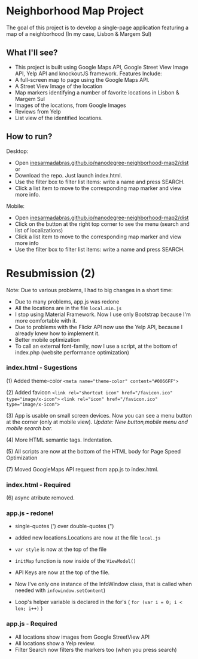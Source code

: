 # Neighborhood Map Project

The goal of this project is to develop a single-page application featuring a map of a neighborhood (In my case, Lisbon & Margem Sul)

## What I'll see?
* This project is built using Google Maps API, Google Street View Image API, Yelp API and knockoutJS framework. Features Include:
* A full-screen map to page using the Google Maps API.
* A Street View Image of the location
* Map markers identifying a number of favorite locations in Lisbon & Margem Sul
* Images of the locations, from Google Images
* Reviews from Yelp
* List view of the identified locations.

## How to run?

Desktop:
* Open [inesarmadabras.github.io/nanodegree-neighborhood-map2/dist](https://inesarmadabras.github.io/nanodegree-neighborhood-map2/dist)
or
* Download the repo. Just launch index.html.
* Use the filter box to filter list items: write a name and press SEARCH.
* Click a list item to move to the corresponding map marker and view more info.

Mobile:
* Open [inesarmadabras.github.io/nanodegree-neighborhood-map2/dist](https://inesarmadabras.github.io/nanodegree-neighborhood-map2/dist/)
* Click on the button at the right top corner to see the menu (search and list of localizations)
* Click a list item to move to the corresponding map marker and view more info
* Use the filter box to filter list items: write a name and press SEARCH.



# Resubmission (2)

Note:
Due to various problems, I had to big changes in a short time:

* Due to many problems, app.js was redone
* All the locations are in the file `local.min.js`
* I stop using Material Framework. Now I use only Bootstrap because I'm more comfortable with it.
* Due to problems with the Flickr API now use the Yelp API, because I already knew how to implement it.
* Better mobile optimization
* To call an external font-family, now I use a script, at the bottom of index.php (website performance optimization)

### index.html - Sugestions
(1) Added theme-color
        `<meta name="theme-color" content="#0066FF">`

(2) Added favicon
        `<link rel="shortcut icon" href="/favicon.ico" type="image/x-icon">`
        `<link rel="icon" href="/favicon.ico" type="image/x-icon">`

(3) App is usable on small screen devices. Now you can see a menu button at the corner (only at mobile view).
    *Update: New button,mobile menu and mobile search bar.*

(4) More HTML semantic tags. Indentation.

(5) All scripts are now at the bottom of the HTML body for Page Speed Optimization

(7) Moved GoogleMaps API request from app.js to index.html.

### index.html - Required
(6) async atribute removed.

### app.js - redone!
* single-quotes (') over double-quotes (")

* added new locations.Locations are now at the file `local.js`

* `var style` is now at the top of the file

* `initMap` function is now inside of the `ViewModel()`

* API Keys are now at the top of the file.

* Now I've only one instance of the InfoWindow class, that is called when needed with `infowindow.setContent`)

* Loop's helper variable is declared in the for's ( `for (var i = 0; i < len; i++)` )

### app.js - Required
* All locations show  images from Google StreetView API
* All locations show a Yelp review.
* Filter Search now filters the markers too (when you press search)
